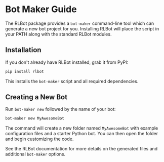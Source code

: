 # Bot Maker Guide

The RLBot package provides a `bot-maker` command-line tool which can generate
a new bot project for you. Installing RLBot will place the script in your PATH
along with the standard RLBot modules.

## Installation

If you don't already have RLBot installed, grab it from PyPI:

```bash
pip install rlbot
```

This installs the `bot-maker` script and all required dependencies.

## Creating a New Bot

Run `bot-maker new` followed by the name of your bot:

```bash
bot-maker new MyAwesomeBot
```

The command will create a new folder named `MyAwesomeBot` with example
configuration files and a starter Python bot. You can then open the folder and
begin customizing the code.

See the RLBot documentation for more details on the generated files and
additional `bot-maker` options.
